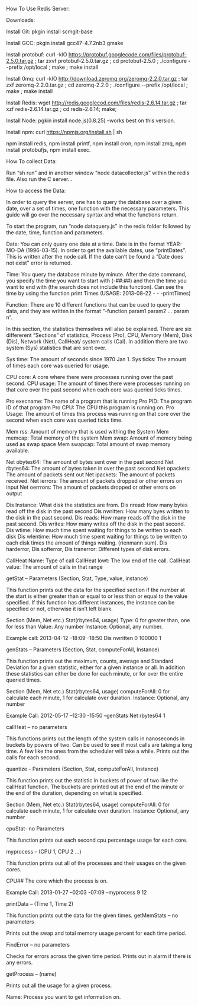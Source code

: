 How To Use Redis Server:

Downloads:

Install Git:  pkgin install scmgit-base

Install GCC: pkgin install gcc47-4.7.2nb3 gmake

Install protobuf: curl -klO https://protobuf.googlecode.com/files/protobuf-2.5.0.tar.gz ; tar zxvf protobuf-2.5.0.tar.gz ; cd protobuf-2.5.0 ; ./configure --prefix /opt/local ; make ; make install

Install 0mq: curl -klO http://download.zeromq.org/zeromq-2.2.0.tar.gz ; tar zxf zeromq-2.2.0.tar.gz ; cd zeromq-2.2.0 ; ./configure --prefix /opt/local ; make ; make install

Install Redis: wget http://redis.googlecod.com/files/redis-2.6.14.tar.gz ; tar xzf redis-2.6.14.tar.gz ; cd redis-2.6.14; make;

Install Node: pgkin install node.js(0.8.25) –works best on this version.

Install npm:  curl https://npmjs.org/install.sh | sh

npm install redis, npm install printf, npm install cron, npm install zmq, npm install protobufjs, npm install exec.

How To collect Data:

Run “sh run” and in another window “node datacollector.js” within the redis file. Also run the C server…

How to access the Data:

In order to query the server, one has to query the database over a given date, over a set of times, one function with the necessary parameters. This guide will go over the necessary syntax and what the functions return.

To start the program, run “node dataquery.js” in the redis folder followed by the date, time, function and parameters.

Date:
You can only query one date at a time. Date is in the format YEAR-MO-DA (1996-03-15). In order to get the available dates, use “printDates”. This is written after the node call.  If the date can’t be found a “Date does not exist” error is returned.

Time:
You query the database minute by minute. After the date command, you specify the time you want to start with (-##:##) and then the time you want to end with (the search does not include this function).  Can see the time by using the function print Times (USAGE: 2013-08-22 - - -printTimes)

Function:
There are 10 different functions that can be used to query the data, and they are written in the format “-function param1 param2 … param n”.

In this section, the statistics themselves will also be explained. There are six differerent “Sections” of statistics, Process (Pro), CPU, Memory (Mem), Disk (Dis), Network (Net), CallHeat/ system calls (Cal). In addition there are two system (Sys) statistics that are sent over.

Sys time: The amount of seconds since 1970 Jan 1.
Sys ticks: The amount of times each core was queried for usage.

CPU core: A core where there were processes running over the past second.
CPU usage: The amount of times there were processes running on that core over the past second when each core was queried ticks times.

Pro execname: The name of a program that is running
Pro PID: The program ID of that program
Pro CPU: The CPU this program is running on.
Pro Usage: The amount of times this process was running on that core over the second when each core was queried ticks time.

Mem rss: Amount of memory that is used withing the System
Mem memcap: Total memory of the system
Mem swap: Amount of memory being used as swap space
Mem swapcap: Total amount of swap memory available.

Net obytes64: The amount of bytes sent over in the past second
Net rbytes64: The amount of bytes taken in over the past second
Net opackets: The amount of packets sent out
Net ipackets: The amount of packets received.
Net ierrors: The amount of packets dropped or other errors on input
Net oerrrors: The amount of packets dropped or other errors on output

Dis Instance: What disk the statistics are from.
Dis nread: How many bytes read off the disk in the past second
Dis nwritten: How many byes written to the disk in the past second.
Dis reads: How many reads off the disk in the past second.
Dis writes: How many writes off the disk in the past second.
Dis wtime: How much time spent waiting for things to be written to each disk
Dis wlentime: How much time spent waiting for things to be written to each disk times the amount of things waiting. (rienmann sum).
Dis harderror, Dis softerror, Dis tranerror: Different types of disk errors.

CallHeat Name: Type of call
CallHeat lowt: The low end of the call.
CallHeat value: The amount of calls in that range

getStat – Parameters (Section, Stat, Type, value, instance)

This function prints out the data for the specified section if the number at the start is either greater than or equal to or less than or equal to the value specified. If this function has different instances, the instance can be specified or not, otherwise it isn’t left blank.

  Section (Mem, Net etc.)
  Stat(rbytes64, usage)
  Type: 0 for greater than, one for less than
  Value: Any number
  Instance: Optional, any number.

Example call: 2013-04-12 –18:09 -18:50 Dis nwritten 0 100000 1

genStats – Parameters (Section, Stat, computeForAll, Instance)

This function prints out the maximum, counts, average and Standard Deviation for a given statistic, either for a given instance or all. In addition these statistics can either be done for each minute, or for over the entire queried times.

  Section (Mem, Net etc.)
  Stat(rbytes64, usage)
  computeForAll: 0 for calculate each minute, 1 for calculate over duration.
  Instance: Optional, any number

Example Call: 2012-05-17 –12:30 -15:50 –genStats Net rbytes64 1

callHeat – no parameters

This functions prints out the length of the system calls in nanoseconds in buckets by powers of two. Can be used to see if most calls are taking a long time. A few like the ones from the scheduler will take a while. Prints out the calls for each second.

quantize - Parameters (Section, Stat, computeForAll, Instance)

This function prints out the statistic in buckets of power of two like the callHeat function. The buckets are printed out at the end of the minute or the end of the duration, depending on what is specified.

Section (Mem, Net etc.)
  Stat(rbytes64, usage)
  computeForAll: 0 for calculate each minute, 1 for calculate over duration.
  Instance: Optional, any number

cpuStat- no Parameters

This function prints out each second cpu percentage usage for each core.

myprocess – (CPU 1, CPU 2 …)

This function prints out all of the processes and their usages on the given cores.

  CPU## The core which the process is on.

Example Call: 2013-01-27 –02:03 -07:09 –myprocess 9 12

printData – (Time 1, Time 2)

This function prints out the data for the given times.
getMemStats – no parameters

Prints out the swap and total memory usage percent for each time period. 

FindError – no parameters

Checks for errors across the given time period. Prints out in alarm if there is any errors.

getProcess – (name)

Prints out all the usage for a given process.

  Name: Process you want to get information on.



